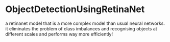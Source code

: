 # ObjectDetectionUsingRetinaNet
a retinanet model that is a more complex model than usual neural networks. it eliminates the problem of class imbalances and recognising objects at different scales and performs way more efficiently!
